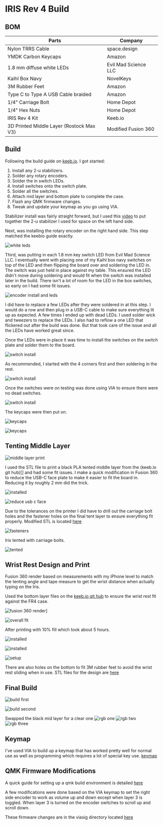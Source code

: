 # IRIS Rev 4 Build

## BOM

Parts | Company 
--- | --- 
Nylon TRRS Cable | space.design 
YMDK Carbon Keycaps | Amazon
1.8 mm diffuse white LEDs | Evil Mad Science LLC
Kaihl Box Navy | NovelKeys
3M Rubber Feet | Amazon
Type C to Type A USB Cable braided | Amazon
1/4" Carriage Bolt | Home Depot
1/4" Hex Nuts | Home Depot
IRIS Rev 4 Kit | Keeb.io
3D Printed Middle Layer (Rostock Max V3) | Modified Fusion 360

## Build

Following the build guide on [keeb.io](https://docs.keeb.io/iris-rev3-build-guide). I got started:

1. Install any 2-u stabilizers.
2. Solder any rotary encoders.
3. Solder the in switch LEDs.
4. Install switches onto the switch plate.
5. Solder all the switches.
6. Attach mid layer and bottom plate to complete the case.
7. Flash any QMK firmware changes.
8. Tweak and update your keymap as you go using VIA.

Stabilizer install was fairly straight forward, but I used this [video](https://www.youtube.com/watch?v=D21Ocg9kVsU) to put together the 2-u stabilizer I used for space on the left hand side.

Next, was installing the rotary encoder on the right hand side.  This step matched the keebio guide exactly.

![white leds](img/white_key_leds_c.jpg)

Third, was putting in each 1.8 mm key switch LED from Evil Mad Science LLC.  I eventually went with placing one of my Kaihl box navy switches on top of the LED and then flipping the board over and soldering the LED in.  The switch was just held in place against my table.  This ensured the LED didn't move during soldering and would fit when the switch was installed later in the build.  There isn't a lot of room for the LED in the box switches, so early on I had some fit issues.

![encoder install and leds](img/encoder_install_and_leds.jpeg)

I did have to replace a few LEDs after they were soldered in at this step.  I would do a row and then plug in a USB-C cable to make sure everything lit up as expected.  A few times I ended up with dead LEDs.  I used solder wick and tweezers to replace the LEDs.  I also had to reflow a one LED that flickered out after the build was done.  But that took care of the issue and all the LEDs have worked great since.

Once the LEDs were in place it was time to install the switches on the switch plate and solder them to the board.

![switch install](img/switch_install.jpeg)

As recommended, I started with the 4 corners first and then soldering in the rest.

![switch install](img/board_3.jpeg)

Once the switches were on testing was done using VIA to ensure there were no dead switches.

![switch install](img/via_testing_c.jpeg)

The keycaps were then put on.

![keycaps](img/keycaps.jpeg)

![keycaps](img/case_built.jpeg)

## Tenting Middle Layer

![middle layer print](img/middle_layer.jpeg)

I used the STL file to print a black PLA tented middle layer from the (keeb.io git hub)[] and had some fit issues.  I make a quick modification in Fusion 360 to reduce the USB-C face plate to make it easier to fit the board in.  Reducing it by roughly 2 mm did the trick.

![installed](img/middle_layer_installed.jpeg)

![reduce usb c face](img/reduce_usb_c_plate.PNG)

Due to the tolerances on the printer I did have to drill out the carriage bolt holes and the fastener holes on the final tent layer to ensure everything fit properly.  Modified STL is located [here](stl/iris_rev4_tent_middle_layer_v6.stl)

![fasteners](img/fasteners.jpeg)

Iris tented with carriage bolts.

![tented](img/tent_with_bolts.jpeg)
## Wrist Rest Design and Print

Fusion 360 render based on measurements with my iPhone level to match the tenting angle and tape measure to get the wrist distance when actually typing on the Iris.

Used the bottom layer files on the [keeb.io git hub](https://github.com/keebio/iris-case/tree/master/rev3-and-rev4) to ensure the wrist rest fit against the FR4 case.  

![fusion 360 render](img/wrist_rest/Capture.PNG)]

![overall fit](img/wrist_rest/overall_wrist_fit.PNG)

After printing with 10% fill which took about 5 hours.

![installed](img/wrist_rest/wrist_rest_print_1.jpeg)

![installed](img/wrist_rest/wrist_rest_print_2.jpeg)

![setup](img/wrist_rest/wrist_rest_setup_c.jpg)

There are also holes on the bottom to fit 3M rubber feet to avoid the wrist rest sliding when in use.  STL files for the design are [here](stl/iris_wrist_rest_od_v2.stl)

## Final Build

![build first](img/image4.jpeg)

![build second](img/image2.jpeg)

Swapped the black mid layer for a clear one
![rgb one](img/image8_c.jpeg)
![rgb two](img/purple_tented_c.jpeg)
![rgb three](img/dark_purple_tented_c2.jpeg)
## Keymap

I've used VIA to build up a keymap that has worked pretty well for normal use as well as programming which requires a lot of special key use. [keymap](keymap/iris_rev__4_second.json)
## QMK Firmware Modifications

A quick guide for setting up a qmk build environment is detailed [here](https://github.com/rompgadgets/keyboards/blob/main/qmk_setup_wsl2.md)

A few modifications were done based on the VIA keymap to set the right side encoder to work as volume up and down except when layer 3 is toggled.  When layer 3 is turned on the encoder switches to scroll up and scroll down.

These firmware changes are in the viasig directory located [here](https://github.com/rompgadgets/qmk_firmware/tree/master/keyboards/keebio/iris/keymaps/viasig)